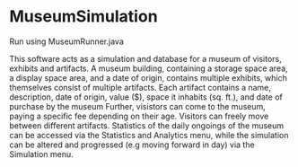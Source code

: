 # MuseumSimulation

Run using MuseumRunner.java

This software acts as a simulation and database for a museum of visitors, exhibits and artifacts. 
A museum building, containing a storage space area, a display space area, and a date of origin, contains multiple exhibits, which themselves consist of multiple artifacts.
Each artifact contains a name, description, date of origin, value ($), space it inhabits (sq. ft.), and date of purchase by the museum
Further, visistors can come to the museum, paying a specific fee depending on their age. Visitors can freely move between different artifacts.
Statistics of the daily ongoings of the museum can be accessed via the Statistics and Analytics menu, while the simulation can be altered and progressed (e.g moving forward in day) via the Simulation menu.
